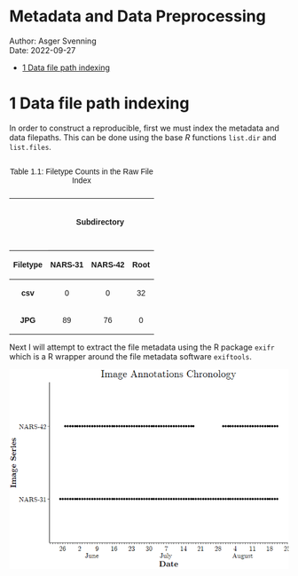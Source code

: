 Metadata and Data Preprocessing
================
Author: Asger Svenning<br>
Date: 2022-09-27

-   <a href="#1-data-file-path-indexing"
    id="toc-1-data-file-path-indexing">1 Data file path indexing</a>

# 1 Data file path indexing

In order to construct a reproducible, first we must index the metadata
and data filepaths. This can be done using the base *R* functions
`list.dir` and `list.files`.

<table class=" lightable-material" style="font-family: &quot;Source Sans Pro&quot;, helvetica, sans-serif; width: auto !important; margin-left: auto; margin-right: auto;">
<caption>

Table 1.1: Filetype Counts in the Raw File Index

</caption>
<thead>
<tr>
<th style="empty-cells: hide;" colspan="1">
</th>
<th style="padding-bottom:0; padding-left:3px;padding-right:3px;text-align: center; font-weight: bold; " colspan="3">

<div
style="border-bottom: 1px solid #eee; padding-bottom: 16px; padding-top: 16px; height: 56px;">

Subdirectory

</div>

</th>
</tr>
<tr>
<th style="text-align:center;">

Filetype

</th>
<th style="text-align:center;">
<p style="font-weight: normal;">

NARS-31

</p>
</th>
<th style="text-align:center;">
<p style="font-weight: normal;">

NARS-42

</p>
</th>
<th style="text-align:center;">
<p style="font-weight: normal;">

Root

</p>
</th>
</tr>
</thead>
<tbody>
<tr>
<td style="text-align:center;font-weight: bold;">

csv

</td>
<td style="text-align:center;">

0

</td>
<td style="text-align:center;">

0

</td>
<td style="text-align:center;">

32

</td>
</tr>
<tr>
<td style="text-align:center;font-weight: bold;">

JPG

</td>
<td style="text-align:center;">

89

</td>
<td style="text-align:center;">

76

</td>
<td style="text-align:center;">

0

</td>
</tr>
</tbody>
</table>

Next I will attempt to extract the file metadata using the R package
`exifr` which is a R wrapper around the file metadata software
`exiftools`.

![whatever](https://github.com/asgersvenning/Automatic-Monitoring-of-Silene-acaulis/blob/main/readme_files/figure-gfm/unnamed-chunk-3-1.png?raw=true)<!-- -->
